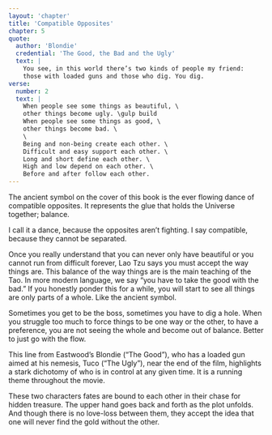 ```yaml
---
layout: 'chapter'
title: 'Compatible Opposites'
chapter: 5
quote:
  author: 'Blondie'
  credential: 'The Good, the Bad and the Ugly'
  text: |
    You see, in this world there’s two kinds of people my friend:
    those with loaded guns and those who dig. You dig.
verse:
  number: 2
  text: |
    When people see some things as beautiful, \
    other things become ugly. \gulp build
    When people see some things as good, \
    other things become bad. \
    \
    Being and non-being create each other. \
    Difficult and easy support each other. \
    Long and short define each other. \
    High and low depend on each other. \
    Before and after follow each other.
---
```


The ancient symbol on the cover of this book is the ever flowing dance of
compatible opposites.
It represents the glue that holds the Universe together; balance.

I call it a dance, because the opposites aren’t fighting.
I say compatible, because they cannot be separated.

Once you really understand that you can never only have beautiful
or you cannot run from difficult forever,
Lao Tzu says you must accept the way things are.
This balance of the way things are is the main teaching of the Tao.
In more modern language, we say “you have to take the good with the bad.”
If you honestly ponder this for a while,
you will start to see all things are only parts of a whole.
Like the ancient symbol.

Sometimes you get to be the boss, sometimes you have to dig a hole.
When you struggle too much to force things to be one way or the other,
to have a preference, you are not seeing the whole and become out of balance.
Better to just go with the flow.

This line from Eastwood’s Blondie (“The Good”),
who has a loaded gun aimed at his nemesis, Tuco (“The Ugly”),
near the end of the film, highlights a stark dichotomy of
who is in control at any given time.
It is a running theme throughout the movie.

These two characters fates are bound to each other
in their chase for hidden treasure.
The upper hand goes back and forth as the plot unfolds.
And though there is no love-loss between them,
they accept the idea that one will never find the gold without the other.
